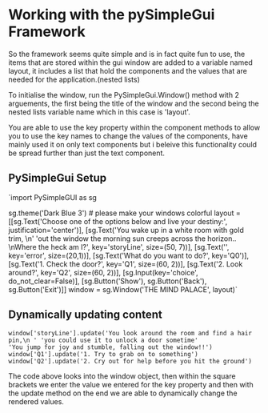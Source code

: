 # Working with the pySimpleGui Framework

So the framework seems quite simple and is in fact quite fun to use, the items that are stored within the gui window are added to a variable named layout, it includes a list that hold the components and the values that are needed for the application.(nested lists)

To initialise the window, run the PySimpleGui.Window() method with 2 arguements, the first being the title of the window and the second being the nested lists variable name which in this case is 'layout'.

You are able to use the key property within the component methods to allow you to use the key names to change the values of the components, have mainly used it on only text components but i beleive this functionality could be spread further than just the text component.

## PySimpleGui Setup
`import PySimpleGUI as sg

sg.theme('Dark Blue 3')  # please make your windows colorful
layout = [[sg.Text('Choose one of the options below and live your destiny:', justification='center')],
          [sg.Text('You wake up in a white room with gold trim, \n'
                   'out the window the morning sun creeps across the horizon.. \nWhere the heck am I?',
                   key='storyLine', size=(50, 7))],
          [sg.Text('', key='error', size=(20,1))],
          [sg.Text('What do you want to do?', key='Q0')],
          [sg.Text('1. Check the door?', key='Q1', size=(60, 2))],
          [sg.Text('2. Look around?', key='Q2', size=(60, 2))],
          [sg.Input(key='choice', do_not_clear=False)],
          [sg.Button('Show'), sg.Button('Back'), sg.Button('Exit')]]
window = sg.Window('THE MIND PALACE', layout)`

## Dynamically updating content
`window['storyLine'].update('You look around the room and find a hair pin,\n '
                    'you could use it to unlock a door sometime'                                    'You jump for joy and stumble, falling out the window!!')
        window['Q1'].update('1. Try to grab on to something')
        window['Q2'].update('2. Cry out for help before you hit the ground')`

The code above looks into the window object, then within the square brackets we enter the value we entered for the key property and then with the update method on the end we are able to dynamically change the rendered values.


